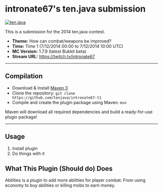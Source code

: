 intronate67's ten.java submission
==============================

[![ten.java](https://cdn.mediacru.sh/hu4CJqRD7AiB.svg)](https://tenjava.com/)

This is a submission for the 2014 ten.java contest.

- __Theme:__ How can combat/weapons be improved?
- __Time:__ Time 1 (7/12/2014 00:00 to 7/12/2014 10:00 UTC)
- __MC Version:__ 1.7.9 (latest Bukkit beta)
- __Stream URL:__ https://twitch.tv/intronate67

<!-- put chosen theme above -->

---------------------------------------

Compilation
-----------

- Download & Install [Maven 3](http://maven.apache.org/download.html)
- Clone the repository: `git clone https://github.com/tenjava/intronate67-t1`
- Compile and create the plugin package using Maven: `mvn`

Maven will download all required dependencies and build a ready-for-use plugin package!

---------------------------------------

Usage
-----

1. Install plugin
2. Do things with it

<!-- Hi, intronate67! This is the default README for every ten.java submission. -->
<!-- We encourage you to edit this README with some information about your submission – keep in mind you'll be scored on documentation! -->

What This Plugin (Should do) Does
-----------------------------------

Abilities is a plugin to add more abiltiies for player combat.
From using economy to buy abilities or killing mobs to earn money.
